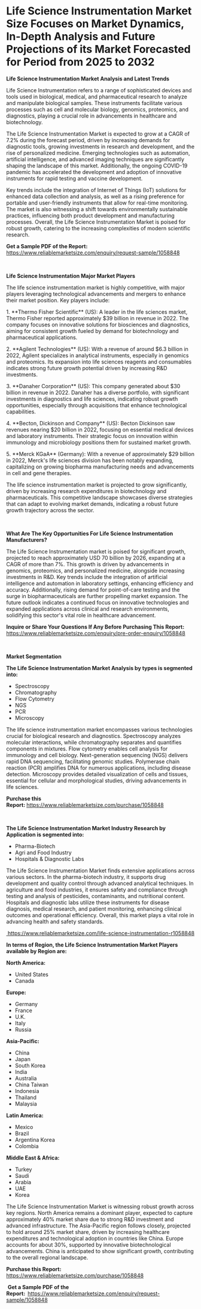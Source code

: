<p><h1>Life Science Instrumentation Market Size Focuses on Market Dynamics, In-Depth Analysis and Future Projections of its Market Forecasted for Period from 2025 to 2032</h1></p><p><strong>Life Science Instrumentation Market Analysis and Latest Trends</strong></p>
<p><p>Life Science Instrumentation refers to a range of sophisticated devices and tools used in biological, medical, and pharmaceutical research to analyze and manipulate biological samples. These instruments facilitate various processes such as cell and molecular biology, genomics, proteomics, and diagnostics, playing a crucial role in advancements in healthcare and biotechnology.</p><p>The Life Science Instrumentation Market is expected to grow at a CAGR of 7.2% during the forecast period, driven by increasing demands for diagnostic tools, growing investments in research and development, and the rise of personalized medicine. Emerging technologies such as automation, artificial intelligence, and advanced imaging techniques are significantly shaping the landscape of this market. Additionally, the ongoing COVID-19 pandemic has accelerated the development and adoption of innovative instruments for rapid testing and vaccine development.</p><p>Key trends include the integration of Internet of Things (IoT) solutions for enhanced data collection and analysis, as well as a rising preference for portable and user-friendly instruments that allow for real-time monitoring. The market is also witnessing a shift towards environmentally sustainable practices, influencing both product development and manufacturing processes. Overall, the Life Science Instrumentation Market is poised for robust growth, catering to the increasing complexities of modern scientific research.</p></p>
<p><strong>Get a Sample PDF of the Report:&nbsp;</strong> <a href="https://www.reliablemarketsize.com/enquiry/request-sample/1058848?utm_campaign=1932&utm_medium=2&utm_source=Github&utm_content=ia&utm_term=14042025&utm_id=life-science-instrumentation">https://www.reliablemarketsize.com/enquiry/request-sample/1058848</a></p>
<p>&nbsp;</p>
<p><strong>Life Science Instrumentation Major Market Players</strong></p>
<p><p>The life science instrumentation market is highly competitive, with major players leveraging technological advancements and mergers to enhance their market position. Key players include:</p><p>1. **Thermo Fisher Scientific** (US): A leader in the life sciences market, Thermo Fisher reported approximately $39 billion in revenue in 2022. The company focuses on innovative solutions for biosciences and diagnostics, aiming for consistent growth fueled by demand for biotechnology and pharmaceutical applications.</p><p>2. **Agilent Technologies** (US): With a revenue of around $6.3 billion in 2022, Agilent specializes in analytical instruments, especially in genomics and proteomics. Its expansion into life sciences reagents and consumables indicates strong future growth potential driven by increasing R&D investments.</p><p>3. **Danaher Corporation** (US): This company generated about $30 billion in revenue in 2022. Danaher has a diverse portfolio, with significant investments in diagnostics and life sciences, indicating robust growth opportunities, especially through acquisitions that enhance technological capabilities.</p><p>4. **Becton, Dickinson and Company** (US): Becton Dickinson saw revenues nearing $20 billion in 2022, focusing on essential medical devices and laboratory instruments. Their strategic focus on innovation within immunology and microbiology positions them for sustained market growth.</p><p>5. **Merck KGaA** (Germany): With a revenue of approximately $29 billion in 2022, Merck's life sciences division has been notably expanding, capitalizing on growing biopharma manufacturing needs and advancements in cell and gene therapies.</p><p>The life science instrumentation market is projected to grow significantly, driven by increasing research expenditures in biotechnology and pharmaceuticals. This competitive landscape showcases diverse strategies that can adapt to evolving market demands, indicating a robust future growth trajectory across the sector.</p></p>
<p>&nbsp;</p>
<p><strong>What Are The Key Opportunities For Life Science Instrumentation Manufacturers?</strong></p>
<p><p>The Life Science Instrumentation market is poised for significant growth, projected to reach approximately USD 70 billion by 2026, expanding at a CAGR of more than 7%. This growth is driven by advancements in genomics, proteomics, and personalized medicine, alongside increasing investments in R&D. Key trends include the integration of artificial intelligence and automation in laboratory settings, enhancing efficiency and accuracy. Additionally, rising demand for point-of-care testing and the surge in biopharmaceuticals are further propelling market expansion. The future outlook indicates a continued focus on innovative technologies and expanded applications across clinical and research environments, solidifying this sector's vital role in healthcare advancement.</p></p>
<p><strong>Inquire or Share Your Questions If Any Before Purchasing This Report:</strong> <a href="https://www.reliablemarketsize.com/enquiry/pre-order-enquiry/1058848?utm_campaign=1932&utm_medium=2&utm_source=Github&utm_content=ia&utm_term=14042025&utm_id=life-science-instrumentation">https://www.reliablemarketsize.com/enquiry/pre-order-enquiry/1058848</a></p>
<p>&nbsp;</p>
<p><strong>Market Segmentation</strong></p>
<p><strong>The Life Science Instrumentation Market Analysis by types is segmented into:</strong></p>
<p><ul><li>Spectroscopy</li><li>Chromatography</li><li>Flow Cytometry</li><li>NGS</li><li>PCR</li><li>Microscopy</li></ul></p>
<p><p>The life science instrumentation market encompasses various technologies crucial for biological research and diagnostics. Spectroscopy analyzes molecular interactions, while chromatography separates and quantifies components in mixtures. Flow cytometry enables cell analysis for immunology and cell biology. Next-generation sequencing (NGS) delivers rapid DNA sequencing, facilitating genomic studies. Polymerase chain reaction (PCR) amplifies DNA for numerous applications, including disease detection. Microscopy provides detailed visualization of cells and tissues, essential for cellular and morphological studies, driving advancements in life sciences.</p></p>
<p><strong>Purchase this Report:&nbsp;</strong><a href="https://www.reliablemarketsize.com/purchase/1058848?utm_campaign=1932&utm_medium=2&utm_source=Github&utm_content=ia&utm_term=14042025&utm_id=life-science-instrumentation">https://www.reliablemarketsize.com/purchase/1058848</a></p>
<p>&nbsp;</p>
<p><strong>The Life Science Instrumentation Market Industry Research by Application is segmented into:</strong></p>
<p><ul><li>Pharma-Biotech</li><li>Agri and Food Industry</li><li>Hospitals & Diagnostic Labs</li></ul></p>
<p><p>The Life Science Instrumentation Market finds extensive applications across various sectors. In the pharma-biotech industry, it supports drug development and quality control through advanced analytical techniques. In agriculture and food industries, it ensures safety and compliance through testing and analysis of pesticides, contaminants, and nutritional content. Hospitals and diagnostic labs utilize these instruments for disease diagnosis, medical research, and patient monitoring, enhancing clinical outcomes and operational efficiency. Overall, this market plays a vital role in advancing health and safety standards.</p></p>
<p><a href="https://www.reliablemarketsize.com/life-science-instrumentation-r1058848?utm_campaign=1932&utm_medium=2&utm_source=Github&utm_content=ia&utm_term=14042025&utm_id=life-science-instrumentation">&nbsp;https://www.reliablemarketsize.com/life-science-instrumentation-r1058848</a></p>
<p><strong>In terms of Region, the Life Science Instrumentation Market Players available by Region are:</strong></p>
<p>
    <p> <strong> North America: </strong>
        <ul>
            <li>United States</li>
            <li>Canada</li>
        </ul>
        </p> 
    <p> <strong> Europe: </strong>
        <ul>
            <li>Germany</li>
            <li>France</li>
            <li>U.K.</li>
            <li>Italy</li>
            <li>Russia</li>
        </ul>
        </p> 
    <p> <strong> Asia-Pacific: </strong>
        <ul>
            <li>China</li>
            <li>Japan</li>
            <li>South Korea</li>
            <li>India</li>
            <li>Australia</li>
            <li>China Taiwan</li>
            <li>Indonesia</li>
            <li>Thailand</li>
            <li>Malaysia</li>
        </ul>
        </p> 
    <p> <strong> Latin America: </strong>
        <ul>
            <li>Mexico</li>
            <li>Brazil</li>
            <li>Argentina Korea</li>
            <li>Colombia</li>
        </ul>
        </p> 
    <p> <strong> Middle East & Africa: </strong>
        <ul>
            <li>Turkey</li>
            <li>Saudi</li>
            <li>Arabia</li>
            <li>UAE</li>
            <li>Korea</li>
        </ul>
    </p>
    </p>
<p><p>The Life Science Instrumentation Market is witnessing robust growth across key regions. North America remains a dominant player, expected to capture approximately 40% market share due to strong R&D investment and advanced infrastructure. The Asia-Pacific region follows closely, projected to hold around 25% market share, driven by increasing healthcare expenditures and technological adoption in countries like China. Europe accounts for about 30%, supported by innovative biotechnological advancements. China is anticipated to show significant growth, contributing to the overall regional landscape.</p></p>
<p><strong>Purchase this Report: </strong><a href="https://www.reliablemarketsize.com/purchase/1058848?utm_campaign=1932&utm_medium=2&utm_source=Github&utm_content=ia&utm_term=14042025&utm_id=life-science-instrumentation">https://www.reliablemarketsize.com/purchase/1058848</a></p>
<p>&nbsp;<strong>Get a Sample PDF of the Report:&nbsp;&nbsp;</strong><a href="https://www.reliablemarketsize.com/enquiry/request-sample/1058848?utm_campaign=1932&utm_medium=2&utm_source=Github&utm_content=ia&utm_term=14042025&utm_id=life-science-instrumentation">https://www.reliablemarketsize.com/enquiry/request-sample/1058848</a></p>
<p><strong></strong></p>
<p><p></p><p></p><p></p></p>